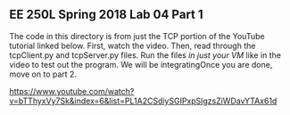 ## **EE 250L Spring 2018 Lab 04 Part 1**

The code in this directory is from just the TCP portion of the YouTube tutorial 
linked below. First, watch the video. Then, read through the tcpClient.py and 
tcpServer.py files. Run the files *in just your VM* like in the video to test 
out the program. We will be integratingOnce you are done, move on to part 2.

https://www.youtube.com/watch?v=bTThyxVy7Sk&index=6&list=PL1A2CSdiySGIPxpSlgzsZiWDavYTAx61d
